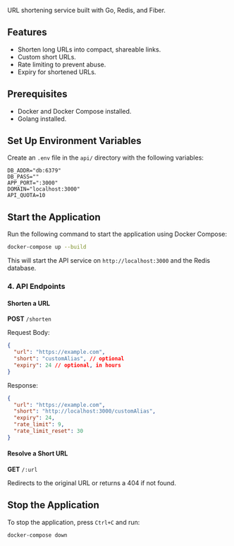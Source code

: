 URL shortening service built with Go, Redis, and Fiber.

## Features

- Shorten long URLs into compact, shareable links.
- Custom short URLs.
- Rate limiting to prevent abuse.
- Expiry for shortened URLs.

## Prerequisites

- Docker and Docker Compose installed.
- Golang installed.

## Set Up Environment Variables

Create an `.env` file in the `api/` directory with the following variables:

```env
DB_ADDR="db:6379"
DB_PASS=""
APP_PORT=":3000"
DOMAIN="localhost:3000"
API_QUOTA=10
```

## Start the Application

Run the following command to start the application using Docker Compose:

```bash
docker-compose up --build
```

This will start the API service on `http://localhost:3000` and the Redis database.

### 4. API Endpoints

#### Shorten a URL

**POST** `/shorten`

Request Body:

```json
{
  "url": "https://example.com",
  "short": "customAlias", // optional
  "expiry": 24 // optional, in hours
}
```

Response:

```json
{
  "url": "https://example.com",
  "short": "http://localhost:3000/customAlias",
  "expiry": 24,
  "rate_limit": 9,
  "rate_limit_reset": 30
}
```

#### Resolve a Short URL

**GET** `/:url`

Redirects to the original URL or returns a 404 if not found.

## Stop the Application

To stop the application, press `Ctrl+C` and run:

```bash
docker-compose down
```
